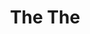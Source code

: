---
title: "The The"
summary: "The The is an English musical and multimedia group with singer/songwriter being the only constant band member. The group has no permanent group line-up, and Johnson has collaborated with a wide range of musicians, changing personnel from project to project. The The began recording in 1979/1980 and released their first single “Controversial Subject” in 1980. The first album release came in 1983, the critically acclaimed “Soul Mining\", which featured guest appearances from drummer , , and . Johnson followed with a new album entitled “Infected” in 1986, recording again with Zeke Manyika, plus singer , and a number of session musicians. Four singles were released from the album, with \"Heartland\" being the most successful, reaching 29 in the UK Chart. The album was accompanied by a full length video “Infected: The Movie” which was shot on location in Bolivia, Peru and New York. Johnson toured the world extensively with the movie. In 1988, Johnson re-formed The The as a four piece band, having recruited ex- guitarist , bassist and former drummer as full time band members. This line-up recorded the album “Mind Bomb”, which debuted at No. 4 in the UK Albums Chart and featured the band's highest charting single to that time, \"The Beat Generation\" hitting 18 in the UK chart. In 1989 keyboard player was added to the line-up and the band embarked on a lengthy world tour in 1989–90 called “The The Versus The World”, culminating in three sold out gigs at London's Royal Albert Hall at the end of the tour. In 1990 the studio EP “Shades of Blue” was released. In 1993, the five-piece line-up recorded The The’s fourth album “Dusk”, which debuted at No. 2 in the UK. Another world tour followed, the “Lonely Planet” tour. Johnson relocated the band to America, at which point the band's line-up was reshuffled; Marr and Eller left, and were replaced by guitarist and bassist . Harmonica player joined the band in early 1993. Palmer left the band partway through the tour and was replaced by ex- drummer . The reshuffled band headlined the main stage at the 1993 Reading Festival. Johnson then permanently relocated to New York, and The The's next project was 1995's “Hanky Panky”, an album that consisted entirely of cover versions. “Hanky Panky” was recorded by a new The The group, this time consisting of Johnson, Collard, Fitting, guitarist , bass guitarist , and drummer . Their cover version of \"I Saw The Light\" hit No. 31 in the UK chart. In 2000, The The, now consisting of Johnson, Schermerhorn, bassist and drummer , released its sixth album “NakedSelf” and embarked on yet another lengthy world tour, “The Naked Tour”, lasting 14 months. “NakedSelf” remains The The's final released studio album to date. Since 2003 the reclusive Johnson has kept well away from the public eye and has concentrated primarily on soundtrack work, scoring numerous documentaries, films and art installations. In April 2014 The The announced that on June 30th 2014 a re-mastered, re-packaged version of \"Soul Mining\" would be released to commemorate the 30th Anniversary of its original release."
image: "the-the.jpg"
apple_music_artist_url: "https://music.apple.com/gb/artist/the-the/106580"
wikipedia_url: "none"
---
